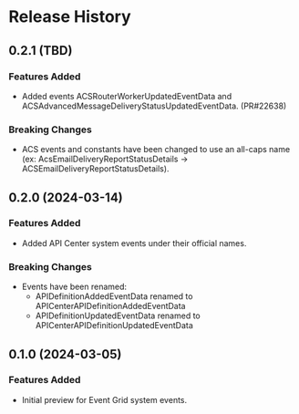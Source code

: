 # Release History

## 0.2.1 (TBD)

### Features Added

- Added events ACSRouterWorkerUpdatedEventData and ACSAdvancedMessageDeliveryStatusUpdatedEventData. (PR#22638)

### Breaking Changes

- ACS events and constants have been changed to use an all-caps name (ex: AcsEmailDeliveryReportStatusDetails -> ACSEmailDeliveryReportStatusDetails).

## 0.2.0 (2024-03-14)

### Features Added

- Added API Center system events under their official names.

### Breaking Changes

- Events have been renamed:
  - APIDefinitionAddedEventData renamed to APICenterAPIDefinitionAddedEventData
  - APIDefinitionUpdatedEventData renamed to APICenterAPIDefinitionUpdatedEventData

## 0.1.0 (2024-03-05)

### Features Added

- Initial preview for Event Grid system events.
